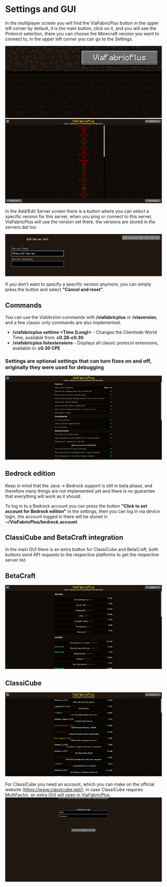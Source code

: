 # Settings and GUI
In the multiplayer screen you will find the ViaFabricPlus button in the upper left corner by default, it is the main button,
click on it, and you will see the Protocol selection, there you can choose the Minecraft version you want to connect to, 
in the upper left corner you can go to the Settings.

![](preview/multiplayer.png)
![](preview/protocol.png)

In the Add/Edit Server screen there is a button where you can select a specific version for this server, when you ping or connect to this server, 
ViaFabricPlus will use the version set there, the versions are stored in the servers.dat too

![](preview/force.png)

If you don't want to specify a specific version anymore, you can simply press the button and select **"Cancel and reset"**.

## Commands
You can use the ViaVersion commands with **/viafabricplus** or **/viaversion**, and a few classic only commands are also implemented:
- **/viafabricplus settime <Time (Long)>** - Changes the Clientside World Time, available from: **c0.28-c0.30**
- **/viafabricplus listextensions** - Displays all classic protocol extensions, available in: **c0.30 CPE**


### Settings are optional settings that can turn fixes on and off, originally they were used for debugging<br>
![](preview/settings.png)

## Bedrock edition
Keep in mind that the Java -> Bedrock support is still in beta phase, and therefore many things are not implemented
yet and there is no guarantee that everything will work as it should.

To log in to a Bedrock account you can press the button **"Click to set account for Bedrock edition"** in the settings,
then you can log in via device login, the account logged in there will be stored in **~/ViaFabricPlus/bedrock.account**.

## ClassiCube and BetaCraft integration
In the main GUI there is an extra button for ClassiCube and BetaCraft, both buttons send API requests to the respective platforms to get the respective server list.
## BetaCraft
![](preview/betacraft.png)

## ClassiCube
![](preview/classicube.png)

For ClassiCube you need an account, which you can make on the official website (https://www.classicube.net/), in case ClassiCube requires MultiFactor, an extra GUI will open in ViaFabricPlus.
![](preview/classicube-login.png)
